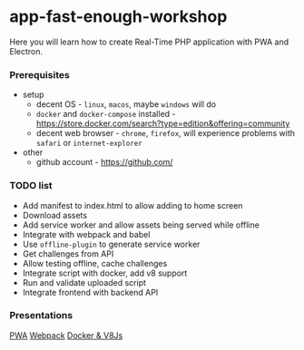 app-fast-enough-workshop
========================

Here you will learn how to create Real-Time PHP application with PWA and Electron.

### Prerequisites

* setup
  * decent OS - `linux`, `macos`, maybe `windows` will do
  * `docker` and `docker-compose` installed - https://store.docker.com/search?type=edition&offering=community
  * decent web browser - `chrome`, `firefox`, will experience problems with `safari` or `internet-explorer` 
* other
  * github account - https://github.com/

### TODO list

- Add manifest to index.html to allow adding to home screen
- Download assets
- Add service worker and allow assets being served while offline
- Integrate with webpack and babel
- Use `offline-plugin` to generate service worker
- Get challenges from API
- Allow testing offline, cache challenges
- Integrate script with docker, add v8 support
- Run and validate uploaded script
- Integrate frontend with backend API


### Presentations

[PWA](https://github.com/aurimas4/paysera-workshop-2/raw/master/pwa.pdf)
[Webpack](https://github.com/aurimas4/paysera-workshop-2/raw/master/webpack.pdf)
[Docker & V8Js](https://spiteful-ticket.surge.sh)
